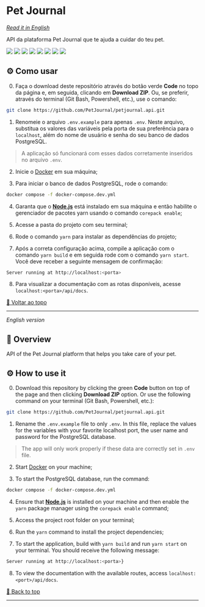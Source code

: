 <div id='top'>

# Pet Journal

</div>

_[Read it in English](#English)_

API da plataforma Pet Journal que te ajuda a cuidar do teu pet.

<div>
  <img src="https://img.shields.io/badge/TypeScript-F7DF1E?style=for-the-badge&logo=typescript&logoColor=black">
  <img src="https://img.shields.io/badge/node-233056?style=for-the-badge&logo=node.js&logoColor=339933">
  <img src="https://img.shields.io/badge/express-eeeeee?style=for-the-badge&logo=express&logoColor=000000">
  <img src="https://img.shields.io/badge/docker-blue?style=for-the-badge&logo=docker&logoColor=ffffff">
  <img src="https://img.shields.io/badge/prisma-676767?style=for-the-badge&logo=prisma&logoColor=cccccc">
  <img src="https://img.shields.io/badge/postgresql-blue?style=for-the-badge&logo=postgresql&logoColor=ffffff"/>
  <img src="https://img.shields.io/badge/jest-ff4545?style=for-the-badge&logo=jest&logoColor=ffffff">
  <img src="https://img.shields.io/badge/swagger-green?style=for-the-badge&logo=swagger&logoColor=">
</div>

## ⚙️ Como usar

0. Faça o download deste repositório através do botão verde **Code** no topo da página e, em seguida, clicando em **Download ZIP**. Ou, se preferir, através do terminal (Git Bash, Powershell, etc.), use o comando:

```bash
git clone https://github.com/PetJournal/petjournal.api.git
```

1. Renomeie o arquivo `.env.example` para apenas `.env`. Neste arquivo, substitua os valores das variáveis pela porta de sua preferência para o `localhost`, além do nome de usuário e senha do seu banco de dados PostgreSQL.
> A aplicação só funcionará com esses dados corretamente inseridos no arquivo `.env`.

2. Inicie o [Docker](https://www.docker.com/) em sua máquina;

3. Para iniciar o banco de dados PostgreSQL, rode o comando:
```bash
docker compose -f docker-compose.dev.yml
```

4. Garanta que o [**Node.js**](https://nodejs.org/en/download/) está instalado em sua máquina e então habilite o gerenciador de pacotes yarn usando o comando `corepack enable`;

5. Acesse a pasta do projeto com seu terminal;

6. Rode o comando `yarn` para instalar as dependências do projeto;

7. Após a correta configuração acima, compile a aplicação com o comando `yarn build` e em seguida rode com o comando `yarn start`. Você deve receber a seguinte mensagem de confirmação:

```bash
Server running at http://localhost:<porta>
```

8. Para visualizar a documentação com as rotas disponíveis, acesse `localhost:<porta>/api/docs`.

<a href='#top'>🔼 Voltar ao topo</a>

---

<div id="English">

_English version_

</div>

## 🔎 Overview

API of the Pet Journal platform that helps you take care of your pet.

## ⚙️ How to use it

0. Download this repository by clicking the green **Code** button on top of the page and then clicking **Download ZIP** option. Or use the following command on your terminal (Git Bash, Powershell, etc.):

```bash
git clone https://github.com/PetJournal/petjournal.api.git
```
1. Rename the `.env.example` file to only `.env`. In this file, replace the values for the variables with your favorite localhost port, the user name and password for the PostgreSQL database.

> The app will only work properly if these data are correctly set in `.env` file.

2. Start [Docker](https://www.docker.com/) on your machine;

3. To start the PostgreSQL database, run the command:
```bash
docker compose -f docker-compose.dev.yml
```

4. Ensure that [**Node.js**](https://nodejs.org/en/download/) is installed on your machine and then enable the `yarn` package manager using the `corepack enable` command;

5. Access the project root folder on your terminal;

6. Run the `yarn` command to install the project dependencies;

7. To start the application, build with `yarn build` and run `yarn start` on your terminal. You should receive the following message:

```bash
Server running at http://localhost:<porta>}
```

8. To view the documentation with the available routes, access `localhost:<port>/api/docs`.

<a href='#top'>🔼 Back to top</a>

---
